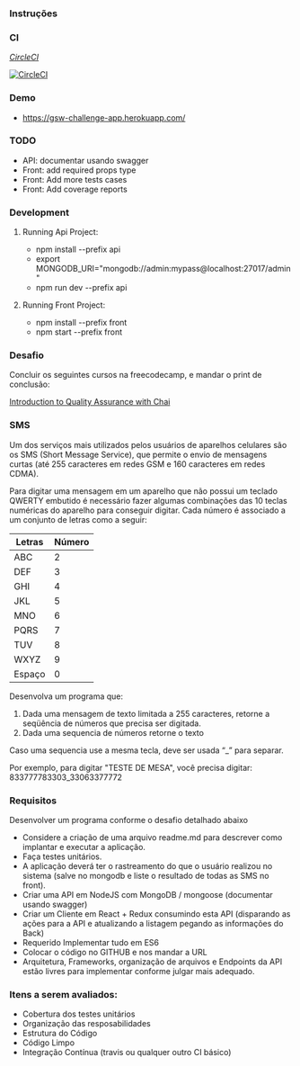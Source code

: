 ### Instruções

### CI

[_CircleCI_](https://circleci.com/gh/gleandroj/gsw-challenge)

[![CircleCI](https://circleci.com/gh/gleandroj/gsw-challenge.svg?style=svg)](https://circleci.com/gh/gleandroj/gsw-challenge)

### Demo

- https://gsw-challenge-app.herokuapp.com/

### TODO

- API: documentar usando swagger
- Front: add required props type
- Front: Add more tests cases
- Front: Add coverage reports

### Development

1. Running Api Project:

   - npm install --prefix api
   - export MONGODB_URI="mongodb://admin:mypass@localhost:27017/admin"
   - npm run dev --prefix api

2. Running Front Project:
   - npm install --prefix front
   - npm start --prefix front

### Desafio

Concluir os seguintes cursos na freecodecamp, e mandar o print de conclusão:

[Introduction to Quality Assurance with Chai](https://www.freecodecamp.org/learn/information-security-and-quality-assurance/quality-assurance-and-testing-with-chai/)

### SMS

Um dos serviços mais utilizados pelos usuários de aparelhos celulares são os SMS (Short Message Service), que permite o envio de mensagens curtas (até 255 caracteres em redes GSM e 160 caracteres em redes CDMA).

Para digitar uma mensagem em um aparelho que não possui um teclado QWERTY embutido é necessário fazer algumas combinações das 10 teclas numéricas do aparelho para conseguir digitar. Cada número é associado a um conjunto de letras como a seguir:

| Letras | Número |
| ------ | ------ |
| ABC    | 2      |
| DEF    | 3      |
| GHI    | 4      |
| JKL    | 5      |
| MNO    | 6      |
| PQRS   | 7      |
| TUV    | 8      |
| WXYZ   | 9      |
| Espaço | 0      |

Desenvolva um programa que:

1. Dada uma mensagem de texto limitada a 255 caracteres, retorne a seqüência de números que precisa ser digitada.
2. Dada uma sequencia de números retorne o texto

Caso uma sequencia use a mesma tecla, deve ser usada “\_” para separar.

Por exemplo, para digitar "TESTE DE MESA", você precisa digitar:
833777783303_33063377772

### Requisitos

Desenvolver um programa conforme o desafio detalhado abaixo

- Considere a criação de uma arquivo readme.md para descrever como implantar e executar a aplicação.
- Faça testes unitários.
- A aplicação deverá ter o rastreamento do que o usuário realizou no sistema (salve no mongodb e liste o resultado de todas as SMS no front).
- Criar uma API em NodeJS com MongoDB / mongoose (documentar usando swagger)
- Criar um Cliente em React + Redux consumindo esta API (disparando as ações para a API e atualizando a listagem pegando as informações do Back)
- Requerido Implementar tudo em ES6
- Colocar o código no GITHUB e nos mandar a URL
- Arquitetura, Frameworks, organização de arquivos e Endpoints da API estão livres para implementar conforme julgar mais adequado.

### Itens a serem avaliados:

- Cobertura dos testes unitários
- Organização das resposabilidades
- Estrutura do Código
- Código Limpo
- Integração Contínua (travis ou qualquer outro CI básico)
